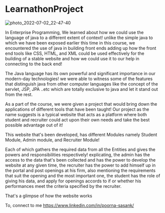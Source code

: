 # LearnathonProject

![photo_2022-07-02_22-47-40](https://user-images.githubusercontent.com/103208320/181065044-cc7de2df-32c7-4a40-81ba-284dda1bdcde.jpg)

In Enterprise Programming, We learned about how we could use the language of java to a different extent of context! unlike the simple java to which we have been exposed earlier this time in this course, we encountered the use of java in building front ends adding up how the front end tools like CSS, HTML, and XML could be used effectively for the building of a stable website and how we could use it to our help in connecting to the back end!

The Java language has its own powerful and significant importance in our modern-day technologies! we were able to witness some of the features that distinguish java from other computer languages like the concept of the servlet, JSP, JPA ..etc which are totally exclusive to java and let it stand out from the rest.

As a part of the course, we were given a project that would bring down the applications of different tools that have been taught! Our project as the name suggests is a typical website that acts as a platform where both student and recruiter could act upon their own needs and take the best possible advantage out of it!

This website that's been developed, has different Modules namely Student Module, Admin module, and Recruiter Module!

Each of which gathers the required data from all the Entities and gives the powers and responsibilities respectively! explicating, the admin has the access to the data that's been collected and has the power to develop the website at any given time, the recruiter has the power to add himself up in the portal and post openings at his firm, also mentioning the requirements that suit the opening and the most important one, the student has the role of giving his data, and apply for openings accords to if or whether his performances meet the criteria specified by the recruiter.

That's a glimpse of how the website works

To, connect to me 
https://www.linkedin.com/in/poorna-sasank/
